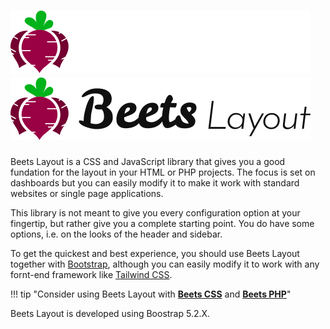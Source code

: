 <!-- # <img src="../assets/images/beetslayout_col_100x480.png" class="page-logo"> -->

# ![Image title](../assets/images/beetslayout_col_inv_100x480.png#only-dark) ![Image title](../assets/images/beetslayout_col_100x480.png#only-light)

Beets Layout is a CSS and JavaScript library that gives you a good fundation for the layout in your HTML or PHP projects. The focus is set on dashboards but you can easily modify it to make it work with standard websites or single page applications.

This library is not meant to give you every configuration option at your fingertip, but rather give you a complete starting point. You do have some options, i.e. on the looks of the header and sidebar.

To get the quickest and best experience, you should use Beets Layout together with [Bootstrap](https://getbootstrap.com/), although you can easily modify it to work with any fornt-end framework like [Tailwind CSS](https://tailwindcss.com/).

!!! tip "Consider using Beets Layout with **[Beets CSS](https://github.com/jonasbirkelof/beets-css)** and **[Beets PHP](https://github.com/jonasbirkelof/beets-php)**"

Beets Layout is developed using Boostrap 5.2.X.